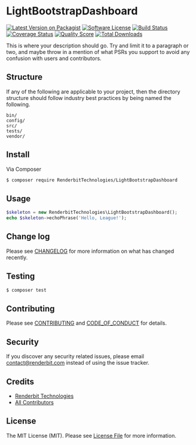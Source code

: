# LightBootstrapDashboard

[![Latest Version on Packagist][ico-version]][link-packagist]
[![Software License][ico-license]](LICENSE.md)
[![Build Status][ico-travis]][link-travis]
[![Coverage Status][ico-scrutinizer]][link-scrutinizer]
[![Quality Score][ico-code-quality]][link-code-quality]
[![Total Downloads][ico-downloads]][link-downloads]

This is where your description should go. Try and limit it to a paragraph or two, and maybe throw in a mention of what
PSRs you support to avoid any confusion with users and contributors.

## Structure

If any of the following are applicable to your project, then the directory structure should follow industry best practices by being named the following.

```
bin/        
config/
src/
tests/
vendor/
```


## Install

Via Composer

``` bash
$ composer require RenderbitTechnologies/LightBootstrapDashboard
```

## Usage

``` php
$skeleton = new RenderbitTechnologies\LightBootstrapDashboard();
echo $skeleton->echoPhrase('Hello, League!');
```

## Change log

Please see [CHANGELOG](CHANGELOG.md) for more information on what has changed recently.

## Testing

``` bash
$ composer test
```

## Contributing

Please see [CONTRIBUTING](CONTRIBUTING.md) and [CODE_OF_CONDUCT](CODE_OF_CONDUCT.md) for details.

## Security

If you discover any security related issues, please email contact@renderbit.com instead of using the issue tracker.

## Credits

- [Renderbit Technologies][link-author]
- [All Contributors][link-contributors]

## License

The MIT License (MIT). Please see [License File](LICENSE.md) for more information.

[ico-version]: https://img.shields.io/packagist/v/RenderbitTechnologies/LightBootstrapDashboard.svg?style=flat-square
[ico-license]: https://img.shields.io/badge/license-MIT-brightgreen.svg?style=flat-square
[ico-travis]: https://img.shields.io/travis/RenderbitTechnologies/LightBootstrapDashboard/master.svg?style=flat-square
[ico-scrutinizer]: https://img.shields.io/scrutinizer/coverage/g/RenderbitTechnologies/LightBootstrapDashboard.svg?style=flat-square
[ico-code-quality]: https://img.shields.io/scrutinizer/g/RenderbitTechnologies/LightBootstrapDashboard.svg?style=flat-square
[ico-downloads]: https://img.shields.io/packagist/dt/RenderbitTechnologies/LightBootstrapDashboard.svg?style=flat-square

[link-packagist]: https://packagist.org/packages/RenderbitTechnologies/LightBootstrapDashboard
[link-travis]: https://travis-ci.org/RenderbitTechnologies/LightBootstrapDashboard
[link-scrutinizer]: https://scrutinizer-ci.com/g/RenderbitTechnologies/LightBootstrapDashboard/code-structure
[link-code-quality]: https://scrutinizer-ci.com/g/RenderbitTechnologies/LightBootstrapDashboard
[link-downloads]: https://packagist.org/packages/RenderbitTechnologies/LightBootstrapDashboard
[link-author]: https://github.com/RenderbitTechnologies
[link-contributors]: ../../contributors
